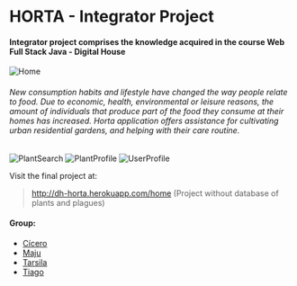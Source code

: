 # HORTA - Integrator Project

#### Integrator project comprises the knowledge acquired in the course Web Full Stack Java - Digital House

![Home](https://github.com/louisealberti/Integrator_Project_-_Horta/blob/master/IP-Horta-Home.png)

###### New consumption habits and lifestyle have changed the way people relate to food. Due to economic, health, environmental or leisure reasons, the amount of individuals that produce part of the food they consume at their homes has increased. Horta application offers assistance for cultivating urban residential gardens, and helping with their care routine.

![PlantSearch](https://github.com/louisealberti/Integrator_Project_-_Horta/blob/master/IP-Horta-PlantSearch.png)
![PlantProfile](https://github.com/louisealberti/Integrator_Project_-_Horta/blob/master/IP-Horta-PlantProfile.png)
![UserProfile](https://github.com/louisealberti/Integrator_Project_-_Horta/blob/master/IP-Horta-UserProfile.png)



Visit the final project at:

> http://dh-horta.herokuapp.com/home
(Project without database of plants and plagues)

#### Group:

- [Cícero](https://github.com/cicerosouza025)
- [Maju](https://github.com/majutre)
- [Tarsila](https://github.com/TarsilaRossi)
- [Tiago](https://github.com/TiagoTStanis)
